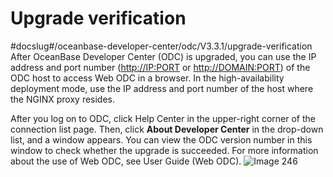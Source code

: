 Upgrade verification 
=========================================
#docslug#/oceanbase-developer-center/odc/V3.3.1/upgrade-verification
After OceanBase Developer Center (ODC) is upgraded, you can use the IP address and port number (<http://IP:PORT> or <http://DOMAIN:PORT>) of the ODC host to access Web ODC in a browser. In the high-availability deployment mode, use the IP address and port number of the host where the NGINX proxy resides. 

After you log on to ODC, click Help Center in the upper-right corner of the connection list page. Then, click **About Developer Center** in the drop-down list, and a window appears. You can view the ODC version number in this window to check whether the upgrade is succeeded. For more information about the use of Web ODC, see User Guide (Web ODC).
![Image 246](https://help-static-aliyun-doc.aliyuncs.com/assets/img/en-US/4239586261/p243828.png)
